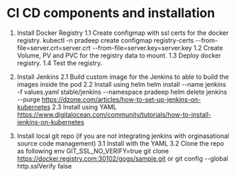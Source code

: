 # CI CD components and installation 

1. Install Docker Registry 
   1.1 Create configmap with ssl certs for the docker registry.
       kubectl -n pradeep create configmap registry-certs --from-file=server.crt=server.crt --from-file=server.key=server.key
   1.2 Create Volume, PV and PVC for the registry data to mount.
   1.3 Deploy docker registry.
   1.4 Test the registry.

2. Install Jenkins
   2.1 Build custom image for the Jenkins to able to build the images inside the pod
   2.2 Install using helm 
       helm install --name jenkins -f values.yaml stable/jenkins --namespace pradeep
       helm delete jenkins --purge
       https://dzone.com/articles/how-to-set-up-jenkins-on-kubernetes
   2.3 Install using YAML
       https://www.digitalocean.com/community/tutorials/how-to-install-jenkins-on-kubernetes

3. Install local git repo (if you are not integrating jenkins with orginasational source code management)
   3.1 Install with the YAML
   3.2 Clone the repo as following
       env GIT_SSL_NO_VERIFY=true git clone https://docker.registry.com:30102/gogs/sample.git
       or
       git config  --global  http.sslVerify false

